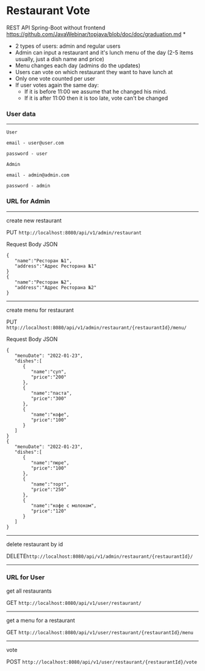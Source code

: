 # Restaurant Vote
REST API  Spring-Boot without frontend https://github.com/JavaWebinar/topjava/blob/doc/doc/graduation.md
*
* 2 types of users: admin and regular users
* Admin can input a restaurant and it's lunch menu of the day (2-5 items usually, just a dish name and price)
* Menu changes each day (admins do the updates)
* Users can vote on which restaurant they want to have lunch at
* Only one vote counted per user
* If user votes again the same day:
    - If it is before 11:00 we assume that he changed his mind.
    - If it is after 11:00 then it is too late, vote can't be changed

### User data
 ____________________________
```
User

email - user@user.com
 
password - user
 
Admin

email - admin@admin.com
 
password - admin
``` 
### URL for Admin

 ____________________________
 
create new restaurant
 
PUT `http://localhost:8080/api/v1/admin/restaurant`

Request Body JSON
``` 
{
   "name":"Ресторан №1",
   "address":"Адрес Ресторана №1"
}
{
   "name":"Ресторан №2",
   "address":"Адрес Ресторана №2"
}
``` 
 ____________________________

create menu for restaurant

PUT `http://localhost:8080/api/v1/admin/restaurant/{restaurantId}/menu/`

Request Body JSON
``` 
{
   "menuDate": "2022-01-23",
   "dishes":[
      {
         "name":"суп",
         "price":"200"
      },
      {
         "name":"паста",
         "price":"300"
      },
      {
         "name":"кофе",
         "price":"100"
      }
   ]
}
{
   "menuDate": "2022-01-23",
   "dishes":[
      {
         "name":"пюре",
         "price":"100"
      },
      {
         "name":"торт",
         "price":"250"
      },
      {
         "name":"кофе с молоком",
         "price":"120"
      }
   ]
}
``` 
 ____________________________

delete restaurant by id

DELETE`http://localhost:8080/api/v1/admin/restaurant/{restaurantId}/`

 ____________________________

### URL for User

get all restaurants

GET `http://localhost:8080/api/v1/user/restaurant/`

 ____________________________
get a menu for a restaurant

GET `http://localhost:8080/api/v1/user/restaurant/{restaurantId}/menu`

 ____________________________
vote 

POST `http://localhost:8080/api/v1/user/restaurant/{restaurantId}/vote`








